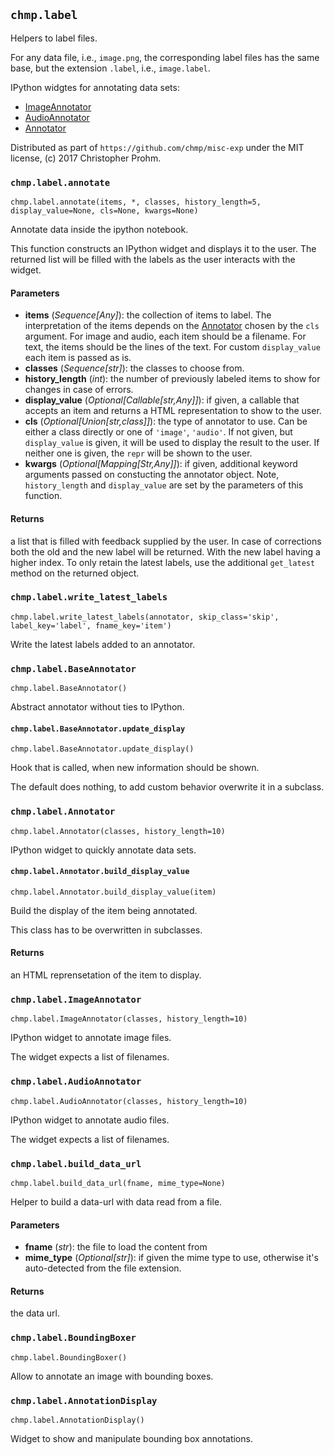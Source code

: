 ## `chmp.label`

Helpers to label files.

For any data file, i.e., `image.png`, the corresponding label files has the
same base, but the extension `.label`, i.e., `image.label`.

IPython widgtes for annotating data sets:

- [ImageAnnotator](#imageannotator)
- [AudioAnnotator](#audioannotator)
- [Annotator](#annotator)

Distributed as part of `https://github.com/chmp/misc-exp` under the MIT
license, (c) 2017 Christopher Prohm.


### `chmp.label.annotate`
`chmp.label.annotate(items, *, classes, history_length=5, display_value=None, cls=None, kwargs=None)`

Annotate data inside the ipython notebook.

This function constructs an IPython widget and displays it to the user. The
returned list will be filled with the labels as the user interacts with the
widget.

#### Parameters

* **items** (*Sequence[Any]*):
  the collection of items to label. The interpretation of the items
  depends on the [Annotator](#annotator) chosen by the `cls` argument.  For
  image and audio, each item should be a filename. For text, the items
  should be the lines of the text. For custom `display_value` each item
  is passed as is.
* **classes** (*Sequence[str]*):
  the classes to choose from.
* **history_length** (*int*):
  the number of previously labeled items to show for changes in case of
  errors.
* **display_value** (*Optional[Callable[str,Any]]*):
  if given, a callable that accepts an item and returns a HTML
  representation to show to the user.
* **cls** (*Optional[Union[str,class]]*):
  the type of annotator to use. Can be either a class directly or one
  of `'image'`, `'audio'`. If not given, but `display_value` is
  given, it will be used to display the result to the user. If neither
  one is given, the `repr` will be shown to the user.
* **kwargs** (*Optional[Mapping[Str,Any]]*):
  if given, additional keyword arguments passed on constucting the
  annotator object. Note, `history_length` and `display_value`
  are set by the parameters of this function.

#### Returns

a list that is filled with feedback supplied by the user. In case of
corrections both the old and the new label will be returned. With the
new label having a higher index. To only retain the latest labels, use
the additional `get_latest` method on the returned object.


### `chmp.label.write_latest_labels`
`chmp.label.write_latest_labels(annotator, skip_class='skip', label_key='label', fname_key='item')`

Write the latest labels added to an annotator.


### `chmp.label.BaseAnnotator`
`chmp.label.BaseAnnotator()`

Abstract annotator without ties to IPython.


#### `chmp.label.BaseAnnotator.update_display`
`chmp.label.BaseAnnotator.update_display()`

Hook that is called, when new information should be shown.

The default does nothing, to add custom behavior overwrite it in a
subclass.


### `chmp.label.Annotator`
`chmp.label.Annotator(classes, history_length=10)`

IPython widget to quickly annotate data sets.


#### `chmp.label.Annotator.build_display_value`
`chmp.label.Annotator.build_display_value(item)`

Build the display of the item being annotated.

This class has to be overwritten in subclasses.

#### Returns

an HTML reprensetation of the item to display.


### `chmp.label.ImageAnnotator`
`chmp.label.ImageAnnotator(classes, history_length=10)`

IPython widget to annotate image files.

The widget expects a list of filenames.


### `chmp.label.AudioAnnotator`
`chmp.label.AudioAnnotator(classes, history_length=10)`

IPython widget to annotate audio files.

The widget expects a list of filenames.


### `chmp.label.build_data_url`
`chmp.label.build_data_url(fname, mime_type=None)`

Helper to build a data-url with data read from a file.

#### Parameters

* **fname** (*str*):
  the file to load the content from
* **mime_type** (*Optional[str]*):
  if given the mime type to use, otherwise it's auto-detected from the
  file extension.

#### Returns

the data url.


### `chmp.label.BoundingBoxer`
`chmp.label.BoundingBoxer()`

Allow to annotate an image with bounding boxes.


### `chmp.label.AnnotationDisplay`
`chmp.label.AnnotationDisplay()`

Widget to show and manipulate bounding box annotations.

